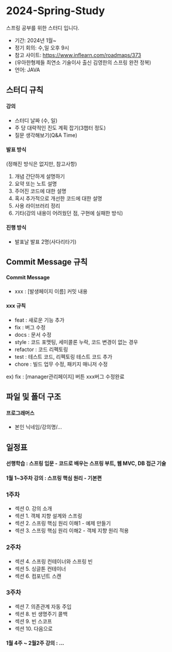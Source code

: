 # 2024-Spring-Study
스프링 공부를 위한 스터디 입니다.

- 기간: 2024년 1월~
- 정기 회의: 수,일 오후 9시
- 참고 사이트: https://www.inflearn.com/roadmaps/373
- (우아한형제들 최연소 기술이사 출신 김영한의 스프링 완전 정복)
- 언어: JAVA

## 스터디 규칙 

#### 강의
- 스터디 날짜 (수, 일)
- 주 당 대략적인 진도 계획 잡기(3챕터 정도)
- 질문 생각해보기(Q&A Time)

#### 발표 방식
(정해진 방식은 없지만, 참고사항)

1. 개념 간단하게 설명하기
2. 요약 또는 노트 설명
3. 주어진 코드에 대한 설명
4. 혹시 추가적으로 개선한 코드에 대한 설명
5. 사용 라이브러리 정리
7. 기타(강의 내용이 어려웠던 점, 구현에 실패한 방식)

#### 진행 방식

- 발표날 발표 2명(사다리타기)

## Commit Message 규칙

#### Commit Message

- xxx : [발생페이지 이름] 커밋 내용

#### xxx 규칙
- feat     : 새로운 기능 추가
- fix      : 버그 수정
- docs     : 문서 수정
- style    : 코드 포맷팅, 세미콜론 누락, 코드 변경이 없는 경우
- refactor : 코드 리펙토링
- test     : 테스트 코드, 리펙토링 테스트 코드 추가
- chore    : 빌드 업무 수정, 패키지 매니저 수정

ex) fix : [manager관리페이지] 버튼 xxx버그 수정완료
## 파일 및 폴더 구조

#### 프로그래머스

- 본인 닉네임/강의명/...

## 일정표

#### 선행학습 : 스프링 입문 - 코드로 배우는 스프링 부트, 웹 MVC, DB 접근 기술

#### 1월 1~3주차 강의 : 스프링 핵심 원리 - 기본편
### 1주차
 - 섹션 0. 강의 소개
 - 섹션 1. 객체 지향 설계와 스프링
 - 섹션 2. 스프링 핵심 원리 이해1 - 예제 만들기
 - 섹션 3. 스프링 핵심 원리 이해2 - 객체 지향 원리 적용

### 2주차
 - 섹션 4. 스프링 컨테이너와 스프링 빈
 - 섹션 5. 싱글톤 컨테이너
 - 섹션 6. 컴포넌트 스캔

### 3주차
 - 섹션 7. 의존관계 자동 주입
 - 섹션 8. 빈 생명주기 콜백
 - 섹션 9. 빈 스코프
 - 섹션 10. 다음으로

#### 1월 4주 ~ 2월2주 강의 : ...
